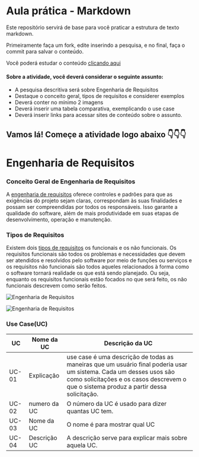 # Aula prática - Markdown

Este repositório servirá de base para você praticar a estrutura de texto markdown. 

Primeiramente faça um fork, edite inserindo a pesquisa, e no final, faça o commit para salvar o conteúdo.

Você poderá estudar o conteúdo [clicando aqui](https://docs.pipz.com/central-de-ajuda/learning-center/guia-basico-de-markdown#open)

#### Sobre a atividade, você deverá considerar o seguinte assunto:

- A pesquisa descritiva será sobre Engenharia de Requisitos
- Destaque o conceito geral, tipos de requisitos e considerer exemplos
- Deverá conter no mínimo 2 imagens
- Deverá inserir uma tabela comparativa, exemplicando o use case
- Deverá inserir links para acessar sites de conteúdo sobre o assunto.


## Vamos lá! Começe a atividade logo abaixo 👇👇👇

# **Engenharia de Requisitos**

### **Conceito Geral de Engenharia de Requisitos**

 A [engenharia de requisitos](https://www.monitoratec.com.br/blog/servico-de-engenharia-de-requisitos/) oferece controles e padrões para que as exigências do projeto sejam claras, correspondam às suas finalidades e possam ser compreendidas por todos os responsáveis. Isso garante a qualidade do software, além de mais produtividade em suas etapas de desenvolvimento, operação e manutenção.

 ### **Tipos de Requisitos**

 Existem dois [tipos de requisitos](https://www.mestresdaweb.com.br/tecnologias/requisitos-funcionais-e-nao-funcionais-o-que-sao) os funcionais e os não funcionais. Os requisitos funcionais são todos os problemas e necessidades que devem ser atendidos e resolvidos pelo software por meio de funções ou serviços e os requisitos não funcionais são todos aqueles relacionados à forma como o software tornará realidade os que está sendo planejado. Ou seja, enquanto os requisitos funcionais estão focados no que será feito, os não funcionais descrevem como serão feitos.

![Engenharia de Requisitos](https://analisederequisitos.com.br/wp-content/uploads/2018/03/o-que-e-um-requisito-funcional-requisitos-de-software-exemplo.png)

![Engenharia de Requisitos](https://analisederequisitos.com.br/wp-content/uploads/2018/03/o-que-sao-requisitos-nao-funcionais-requisitos-de-sofware.png)


### **Use Case(UC)**

UC    | Nome da UC  | Descrição da UC
------|-------------|----------------
UC-01 |Explicação   | use case é uma descrição de todas as maneiras que um usuário final poderia usar um sistema. Cada um desses usos são como solicitações e os casos descrevem o que o sistema produz a partir dessa solicitação.
UC-02 |numero da UC | O número da UC é usado para dizer quantas UC tem.
UC-03 |Nome da UC   | O nome é para mostrar qual UC
UC-04 |Descrição UC | A descrição serve para explicar mais sobre aquela UC.

